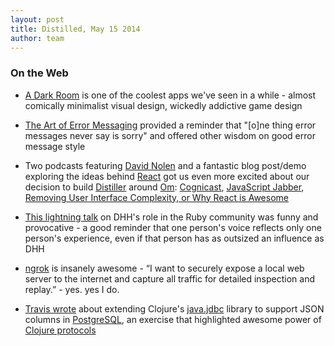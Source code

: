 ```yaml
---
layout: post
title: Distilled, May 15 2014
author: team
---
```


### On the Web

- [A Dark Room](https://medium.com/art-of-product-design/3dbf3958b514) is one of the coolest apps we've seen in a while - almost comically minimalist visual design, wickedly addictive game design

- [The Art of Error Messaging](http://inessential.com/2014/05/05/error_messages) provided a reminder that "[o]ne thing error messages never say is sorry" and offered other wisdom on good error message style

- Two podcasts featuring [David Nolen](http://swannodette.github.io/) and a fantastic blog post/demo exploring the ideas behind [React](http://facebook.github.io/react/) got us even more excited about our decision to build [Distiller](http://distiller.io) around [Om](https://github.com/swannodette/om): [Cognicast](http://thinkrelevance.com/blog/2014/04/10/david-nolen-cognicast-episode-054), [JavaScript Jabber](http://javascriptjabber.com/107-jsj-clojurescript-om-with-david-nolen/), [Removing User Interface Complexity, or Why React is Awesome](http://jlongster.com/Removing-User-Interface-Complexity,-or-Why-React-is-Awesome)

-  [This lightning talk](http://codon.com/the-dhh-problem) on DHH's role in the Ruby community was funny and provocative - a good reminder that one person's voice reflects only one person's experience, even if that person has as outsized an influence as DHH

- [ngrok](https://ngrok.com/) is insanely awesome - “I want to securely expose a local web server to the internet and capture all traffic for detailed inspection and replay.” - yes. yes I do.
- [Travis wrote](http://hiim.tv/2014/05/15/clojure-postgres-json/) about extending Clojure's [java.jdbc](https://github.com/clojure/java.jdbc) library to support JSON columns in [PostgreSQL](http://www.postgresql.org/), an exercise that highlighted awesome power of [Clojure protocols](http://clojure.org/protocols)
